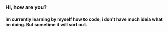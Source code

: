 ### Hi, how are you?
#### Im currently learning by myself how to code, i don't have much ideia what im doing. But sometime it will sort out.
